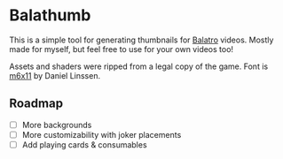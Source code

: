 # Balathumb

This is a simple tool for generating thumbnails for [Balatro](https://www.playbalatro.com/) videos. Mostly made for myself, but feel free to use for your own videos too!

Assets and shaders were ripped from a legal copy of the game. Font is [m6x11](https://managore.itch.io/m6x11) by Daniel Linssen.

## Roadmap
- [ ] More backgrounds
- [ ] More customizability with joker placements
- [ ] Add playing cards & consumables